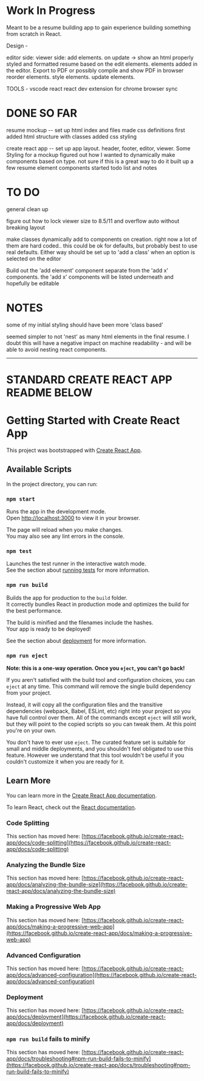# Work In Progress

Meant to be a resume building app to gain experience building something from scratch in React.

Design - 

editor side:            viewer side:
add elements.           on update -> show an html properly styled and formatted resume based on the
edit elements.                          elements added in the editor. Export to PDF or possibly compile and show PDF in browser
reorder elements.
style elements.
update elements.


TOOLS - 
vscode
react
react dev extension for chrome
browser sync

# DONE SO FAR

resume mockup --
    set up html index and files
    made css definitions first
    added html structure with classes
    added css styling

create react app --
    set up app layout. header, footer, editor, viewer. Some Styling for a mockup
    figured out how I wanted to dynamically make components based on type. not sure if this is a great way to do it
    built up a few resume element components
    started todo list and notes

# TO DO

general clean up

figure out how to lock viewer size to 8.5/11 and overflow auto without breaking layout

make classes dynamically add to components on creation. right now a lot of them are hard coded.. 
this could be ok for defaults, but probably best to use real defaults. Either way should be set up to 'add a class' 
when an option is selected on the editor

Build out the 'add element' component separate from the 'add x' components. the 'add x' components will be listed underneath and hopefully be editable

# NOTES

some of my initial styling should have been more 'class based'

seemed simpler to not 'nest' as many html elements in the final resume. I doubt this will have a negative impact on 
machine readability - and will be able to avoid nesting react components.

_____________________

# STANDARD CREATE REACT APP README BELOW

# Getting Started with Create React App

This project was bootstrapped with [Create React App](https://github.com/facebook/create-react-app).

## Available Scripts

In the project directory, you can run:

### `npm start`

Runs the app in the development mode.\
Open [http://localhost:3000](http://localhost:3000) to view it in your browser.

The page will reload when you make changes.\
You may also see any lint errors in the console.

### `npm test`

Launches the test runner in the interactive watch mode.\
See the section about [running tests](https://facebook.github.io/create-react-app/docs/running-tests) for more information.

### `npm run build`

Builds the app for production to the `build` folder.\
It correctly bundles React in production mode and optimizes the build for the best performance.

The build is minified and the filenames include the hashes.\
Your app is ready to be deployed!

See the section about [deployment](https://facebook.github.io/create-react-app/docs/deployment) for more information.

### `npm run eject`

**Note: this is a one-way operation. Once you `eject`, you can't go back!**

If you aren't satisfied with the build tool and configuration choices, you can `eject` at any time. This command will remove the single build dependency from your project.

Instead, it will copy all the configuration files and the transitive dependencies (webpack, Babel, ESLint, etc) right into your project so you have full control over them. All of the commands except `eject` will still work, but they will point to the copied scripts so you can tweak them. At this point you're on your own.

You don't have to ever use `eject`. The curated feature set is suitable for small and middle deployments, and you shouldn't feel obligated to use this feature. However we understand that this tool wouldn't be useful if you couldn't customize it when you are ready for it.

## Learn More

You can learn more in the [Create React App documentation](https://facebook.github.io/create-react-app/docs/getting-started).

To learn React, check out the [React documentation](https://reactjs.org/).

### Code Splitting

This section has moved here: [https://facebook.github.io/create-react-app/docs/code-splitting](https://facebook.github.io/create-react-app/docs/code-splitting)

### Analyzing the Bundle Size

This section has moved here: [https://facebook.github.io/create-react-app/docs/analyzing-the-bundle-size](https://facebook.github.io/create-react-app/docs/analyzing-the-bundle-size)

### Making a Progressive Web App

This section has moved here: [https://facebook.github.io/create-react-app/docs/making-a-progressive-web-app](https://facebook.github.io/create-react-app/docs/making-a-progressive-web-app)

### Advanced Configuration

This section has moved here: [https://facebook.github.io/create-react-app/docs/advanced-configuration](https://facebook.github.io/create-react-app/docs/advanced-configuration)

### Deployment

This section has moved here: [https://facebook.github.io/create-react-app/docs/deployment](https://facebook.github.io/create-react-app/docs/deployment)

### `npm run build` fails to minify

This section has moved here: [https://facebook.github.io/create-react-app/docs/troubleshooting#npm-run-build-fails-to-minify](https://facebook.github.io/create-react-app/docs/troubleshooting#npm-run-build-fails-to-minify)
